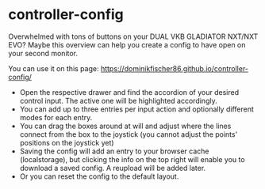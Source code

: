 # controller-config

Overwhelmed with tons of buttons on your DUAL VKB GLADIATOR NXT/NXT EVO? Maybe this overview can help you create a config to have open on your second monitor.

You can use it on this page: https://dominikfischer86.github.io/controller-config/

- Open the respective drawer and find the accordion of your desired control input. The active one will be highlighted accordingly.
- You can add up to three entries per input action and optionally different modes for each entry.
- You can drag the boxes around at will and adjust where the lines connect from the box to the joystick (you cannot adjust the points' positions on the joystick yet)
- Saving the config will add an entry to your browser cache (localstorage), but clicking the info on the top right will enable you to download a saved config. A reupload will be added later.
- Or you can reset the config to the default layout.
